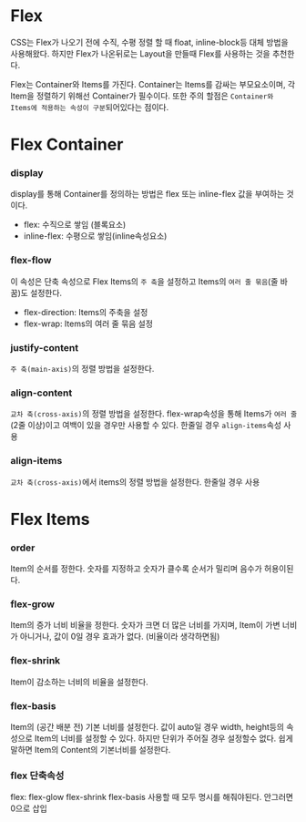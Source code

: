 # Flex
CSS는 Flex가 나오기 전에 수직, 수평 정렬 할 때 float, inline-block등 대체 방법을 사용해왔다. 하지만 Flex가 나온뒤로는 Layout을 만들때 Flex를 사용하는 것을 추천한다.

Flex는 Container와 Items를 가진다. Container는 Items를 감싸는 부모요소이며, 각Item을 정렬하기 위해선 Container가 필수이다. 또한 주의 할점은 `Container와 Items에 적용하는 속성이 구분`되어있다는 점이다.

# Flex Container

### display
display를 통해 Container를 정의하는 방법은 flex 또는 inline-flex 값을 부여하는 것이다.
- flex: 수직으로 쌓임 (블록요소)
- inline-flex: 수평으로 쌓임(inline속성요소)

### flex-flow
이 속성은 단축 속성으로 Flex Items의 `주 축`을 설정하고 Items의 `여러 줄 묶음`(줄 바꿈)도 설정한다.
- flex-direction: Items의 주축을 설정
- flex-wrap: Items의 여러 줄 묶음 설정 

### justify-content
`주 축(main-axis)`의 정렬 방법을 설정한다.

### align-content
`교차 축(cross-axis)`의 정렬 방법을 설정한다. flex-wrap속성을 통해 Items가 `여러 줄`(2줄 이상)이고 여백이 있을 경우만 사용할 수 있다. 한줄일 경우 `align-items`속성 사용

### align-items
`교차 축(cross-axis)`에서 items의 정렬 방법을 설정한다. 한줄일 경우 사용

# Flex Items

### order
Item의 순서를 정한다. 숫자를 지정하고 숫자가 클수록 순서가 밀리며 음수가 허용이된다.

### flex-grow
Item의 증가 너비 비율을 정한다. 숫자가 크면 더 많은 너비를 가지며, Item이 가변 너비가 아니거나, 값이 0일 경우 효과가 없다.
(비율이라 생각하면됨)

### flex-shrink
Item이 감소하는 너비의 비율을 설정한다.

### flex-basis
Item의 (공간 배분 전) 기본 너비를 설정한다. 값이 auto일 경우 width, height등의 속성으로 Item의 너비를 설정할 수 있다. 하지만 단위가 주어질 경우 설정할수 없다. 쉽게말하면 Item의 Content의 기본너비를 설정한다.

### flex 단축속성
flex: flex-glow flex-shrink flex-basis
사용할 때 모두 명시를 해줘야된다. 안그러면 0으로 삽입